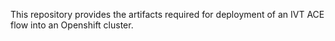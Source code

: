 This repository provides the artifacts required for deployment of an IVT ACE flow into an Openshift cluster.

